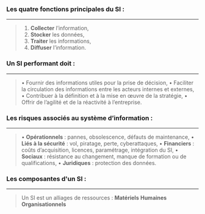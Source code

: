 
###   **Les quatre fonctions principales du SI** :

---
  >1. **Collecter** l’information,
  >2. **Stocker** les données,
  >3. **Traiter** les informations,
  >4. **Diffuser** l’information.

### Un **SI performant** doit :

---
>  • Fournir des informations utiles pour la prise de décision,
> • Faciliter la circulation des informations entre les acteurs internes et externes,
> • Contribuer à la définition et à la mise en œuvre de la stratégie,
> • Offrir de l’agilité et de la réactivité à l’entreprise.

### **Les risques associés au système d’information** :

---
> • **Opérationnels** : pannes, obsolescence, défauts de maintenance,
> • **Liés à la sécurité** : vol, piratage, perte, cyberattaques,
> • **Financiers** : coûts d’acquisition, licences, paramétrage, intégration du SI,
> • **Sociaux** : résistance au changement, manque de formation ou de qualifications,
> • **Juridiques** : protection des données.

### Les composantes d'un SI :

---
> Un SI est un alliages de ressources : 
>   **Matériels**
>   **Humaines**
>   **Organisationnels**